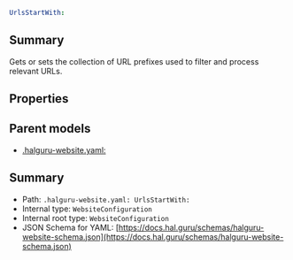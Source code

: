<!--
title: UrlsStartWith
version: 1.40.7-beta.14
generated: true
date: 2025-04-28
node: This file is generated by the command-line program: `halguru manual -c -m`
-->


```yaml
UrlsStartWith:
```

## Summary

Gets or sets the collection of URL prefixes used to filter and process relevant URLs.

## Properties


## Parent models

* [.halguru-website.yaml:]((website).md)
## Summary

* Path: `.halguru-website.yaml: UrlsStartWith:`
* Internal type: `WebsiteConfiguration`
* Internal root type: `WebsiteConfiguration`
* JSON Schema for YAML: [https://docs.hal.guru/schemas/halguru-website-schema.json](https://docs.hal.guru/schemas/halguru-website-schema.json)
